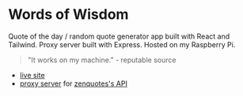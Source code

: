 # Words of Wisdom
Quote of the day / random quote generator app built with React and Tailwind. Proxy server built with Express. Hosted on my Raspberry Pi.

> "It works on my machine." - reputable source

- [live site](https://wisewords.tdesa.dev)
- [proxy server](https://github.com/desa-thomas/zenapi-proxy) for [zenquotes's API](https://zenquotes.io/)

